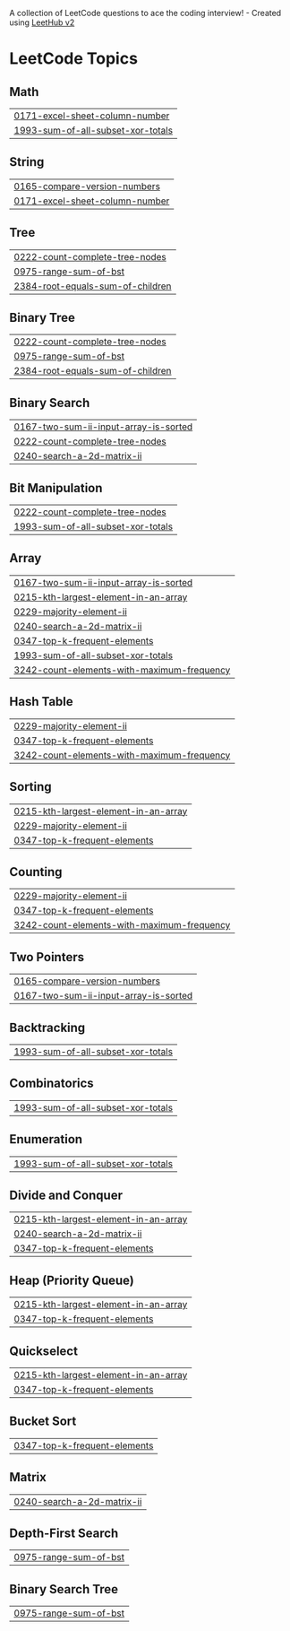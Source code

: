 A collection of LeetCode questions to ace the coding interview! - Created using [LeetHub v2](https://github.com/arunbhardwaj/LeetHub-2.0)
<!---LeetCode Topics Start-->
# LeetCode Topics
## Math
|  |
| ------- |
| [0171-excel-sheet-column-number](https://github.com/23A91A05H8/LeetCode/tree/master/0171-excel-sheet-column-number) |
| [1993-sum-of-all-subset-xor-totals](https://github.com/23A91A05H8/LeetCode/tree/master/1993-sum-of-all-subset-xor-totals) |
## String
|  |
| ------- |
| [0165-compare-version-numbers](https://github.com/23A91A05H8/LeetCode/tree/master/0165-compare-version-numbers) |
| [0171-excel-sheet-column-number](https://github.com/23A91A05H8/LeetCode/tree/master/0171-excel-sheet-column-number) |
## Tree
|  |
| ------- |
| [0222-count-complete-tree-nodes](https://github.com/23A91A05H8/LeetCode/tree/master/0222-count-complete-tree-nodes) |
| [0975-range-sum-of-bst](https://github.com/23A91A05H8/LeetCode/tree/master/0975-range-sum-of-bst) |
| [2384-root-equals-sum-of-children](https://github.com/23A91A05H8/LeetCode/tree/master/2384-root-equals-sum-of-children) |
## Binary Tree
|  |
| ------- |
| [0222-count-complete-tree-nodes](https://github.com/23A91A05H8/LeetCode/tree/master/0222-count-complete-tree-nodes) |
| [0975-range-sum-of-bst](https://github.com/23A91A05H8/LeetCode/tree/master/0975-range-sum-of-bst) |
| [2384-root-equals-sum-of-children](https://github.com/23A91A05H8/LeetCode/tree/master/2384-root-equals-sum-of-children) |
## Binary Search
|  |
| ------- |
| [0167-two-sum-ii-input-array-is-sorted](https://github.com/23A91A05H8/LeetCode/tree/master/0167-two-sum-ii-input-array-is-sorted) |
| [0222-count-complete-tree-nodes](https://github.com/23A91A05H8/LeetCode/tree/master/0222-count-complete-tree-nodes) |
| [0240-search-a-2d-matrix-ii](https://github.com/23A91A05H8/LeetCode/tree/master/0240-search-a-2d-matrix-ii) |
## Bit Manipulation
|  |
| ------- |
| [0222-count-complete-tree-nodes](https://github.com/23A91A05H8/LeetCode/tree/master/0222-count-complete-tree-nodes) |
| [1993-sum-of-all-subset-xor-totals](https://github.com/23A91A05H8/LeetCode/tree/master/1993-sum-of-all-subset-xor-totals) |
## Array
|  |
| ------- |
| [0167-two-sum-ii-input-array-is-sorted](https://github.com/23A91A05H8/LeetCode/tree/master/0167-two-sum-ii-input-array-is-sorted) |
| [0215-kth-largest-element-in-an-array](https://github.com/23A91A05H8/LeetCode/tree/master/0215-kth-largest-element-in-an-array) |
| [0229-majority-element-ii](https://github.com/23A91A05H8/LeetCode/tree/master/0229-majority-element-ii) |
| [0240-search-a-2d-matrix-ii](https://github.com/23A91A05H8/LeetCode/tree/master/0240-search-a-2d-matrix-ii) |
| [0347-top-k-frequent-elements](https://github.com/23A91A05H8/LeetCode/tree/master/0347-top-k-frequent-elements) |
| [1993-sum-of-all-subset-xor-totals](https://github.com/23A91A05H8/LeetCode/tree/master/1993-sum-of-all-subset-xor-totals) |
| [3242-count-elements-with-maximum-frequency](https://github.com/23A91A05H8/LeetCode/tree/master/3242-count-elements-with-maximum-frequency) |
## Hash Table
|  |
| ------- |
| [0229-majority-element-ii](https://github.com/23A91A05H8/LeetCode/tree/master/0229-majority-element-ii) |
| [0347-top-k-frequent-elements](https://github.com/23A91A05H8/LeetCode/tree/master/0347-top-k-frequent-elements) |
| [3242-count-elements-with-maximum-frequency](https://github.com/23A91A05H8/LeetCode/tree/master/3242-count-elements-with-maximum-frequency) |
## Sorting
|  |
| ------- |
| [0215-kth-largest-element-in-an-array](https://github.com/23A91A05H8/LeetCode/tree/master/0215-kth-largest-element-in-an-array) |
| [0229-majority-element-ii](https://github.com/23A91A05H8/LeetCode/tree/master/0229-majority-element-ii) |
| [0347-top-k-frequent-elements](https://github.com/23A91A05H8/LeetCode/tree/master/0347-top-k-frequent-elements) |
## Counting
|  |
| ------- |
| [0229-majority-element-ii](https://github.com/23A91A05H8/LeetCode/tree/master/0229-majority-element-ii) |
| [0347-top-k-frequent-elements](https://github.com/23A91A05H8/LeetCode/tree/master/0347-top-k-frequent-elements) |
| [3242-count-elements-with-maximum-frequency](https://github.com/23A91A05H8/LeetCode/tree/master/3242-count-elements-with-maximum-frequency) |
## Two Pointers
|  |
| ------- |
| [0165-compare-version-numbers](https://github.com/23A91A05H8/LeetCode/tree/master/0165-compare-version-numbers) |
| [0167-two-sum-ii-input-array-is-sorted](https://github.com/23A91A05H8/LeetCode/tree/master/0167-two-sum-ii-input-array-is-sorted) |
## Backtracking
|  |
| ------- |
| [1993-sum-of-all-subset-xor-totals](https://github.com/23A91A05H8/LeetCode/tree/master/1993-sum-of-all-subset-xor-totals) |
## Combinatorics
|  |
| ------- |
| [1993-sum-of-all-subset-xor-totals](https://github.com/23A91A05H8/LeetCode/tree/master/1993-sum-of-all-subset-xor-totals) |
## Enumeration
|  |
| ------- |
| [1993-sum-of-all-subset-xor-totals](https://github.com/23A91A05H8/LeetCode/tree/master/1993-sum-of-all-subset-xor-totals) |
## Divide and Conquer
|  |
| ------- |
| [0215-kth-largest-element-in-an-array](https://github.com/23A91A05H8/LeetCode/tree/master/0215-kth-largest-element-in-an-array) |
| [0240-search-a-2d-matrix-ii](https://github.com/23A91A05H8/LeetCode/tree/master/0240-search-a-2d-matrix-ii) |
| [0347-top-k-frequent-elements](https://github.com/23A91A05H8/LeetCode/tree/master/0347-top-k-frequent-elements) |
## Heap (Priority Queue)
|  |
| ------- |
| [0215-kth-largest-element-in-an-array](https://github.com/23A91A05H8/LeetCode/tree/master/0215-kth-largest-element-in-an-array) |
| [0347-top-k-frequent-elements](https://github.com/23A91A05H8/LeetCode/tree/master/0347-top-k-frequent-elements) |
## Quickselect
|  |
| ------- |
| [0215-kth-largest-element-in-an-array](https://github.com/23A91A05H8/LeetCode/tree/master/0215-kth-largest-element-in-an-array) |
| [0347-top-k-frequent-elements](https://github.com/23A91A05H8/LeetCode/tree/master/0347-top-k-frequent-elements) |
## Bucket Sort
|  |
| ------- |
| [0347-top-k-frequent-elements](https://github.com/23A91A05H8/LeetCode/tree/master/0347-top-k-frequent-elements) |
## Matrix
|  |
| ------- |
| [0240-search-a-2d-matrix-ii](https://github.com/23A91A05H8/LeetCode/tree/master/0240-search-a-2d-matrix-ii) |
## Depth-First Search
|  |
| ------- |
| [0975-range-sum-of-bst](https://github.com/23A91A05H8/LeetCode/tree/master/0975-range-sum-of-bst) |
## Binary Search Tree
|  |
| ------- |
| [0975-range-sum-of-bst](https://github.com/23A91A05H8/LeetCode/tree/master/0975-range-sum-of-bst) |
<!---LeetCode Topics End-->